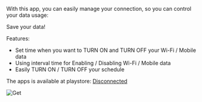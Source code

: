 With this app, you can easily manage your connection, so you can control your data usage:

Save your data!

Features:
- Set time when you want to TURN ON and TURN OFF your Wi-Fi / Mobile data
- Using interval time for Enabling / Disabling Wi-Fi / Mobile data
- Easily TURN ON / TURN OFF your schedule

The apps is available at playstore: [Disconnected](https://play.google.com/store/apps/details?id=com.mustafa.silentplease)

![Get](https://cloud.githubusercontent.com/assets/5692567/10923351/6b688a92-8278-11e5-9973-8ffbf3c5cc52.png)